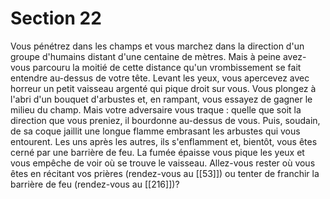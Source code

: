 # Section 22

Vous pénétrez dans les champs et vous marchez dans la direction d'un groupe d'humains distant d'une centaine de mètres. Mais à peine avez-vous parcouru la moitié de cette distance qu'un vrombissement se fait entendre au-dessus de votre tête. Levant les yeux, vous apercevez avec horreur un petit vaisseau argenté qui pique droit sur vous. Vous plongez à l'abri d'un bouquet d'arbustes et, en rampant, vous essayez de gagner le milieu du champ. Mais votre adversaire vous traque : quelle que soit la direction que vous preniez, il bourdonne au-dessus de vous. Puis, soudain, de sa coque jaillit une longue flamme embrasant les arbustes qui vous entourent. Les uns après les autres, ils s'enflamment et, bientôt, vous êtes cerné par une barrière de feu. La fumée épaisse vous pique les yeux et vous empêche de voir où se trouve le vaisseau. Allez-vous rester où vous êtes en récitant vos prières (rendez-vous au [[53]]) ou tenter de franchir la barrière de feu (rendez-vous au [[216]])?